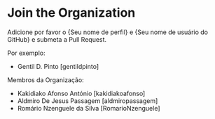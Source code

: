 # Join the Organization

Adicione por favor o {Seu nome de perfil} e {Seu nome de usuário do GitHub} e submeta a Pull Request.

Por exemplo:

- Gentil D. Pinto [gentildpinto]

Membros da Organização:

- Kakidiako Afonso António [kakidiakoafonso]
- Aldmiro De Jesus Passagem [aldmiropassagem]
- Romário Nzenguele da Silva [RomarioNzenguele]

